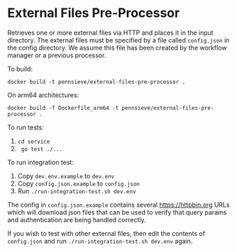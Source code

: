 # External Files Pre-Processor

Retrieves one or more external files via HTTP and places it in the input directory. The external files must be specified
by a file called `config.json` in the config directory. We assume this file has been created by the workflow
manager or a previous processor.

To build:

`docker build -t pennsieve/external-files-pre-processor .`

On arm64 architectures:

`docker build -f Dockerfile_arm64 -t pennsieve/external-files-pre-processor .`

To run tests:

1. `cd service`
2. ` go test ./...`

To run integration test:

1. Copy `dev.env.example` to `dev.env`
2. Copy `config.json.example` to `config.json`
3. Run `./run-integration-test.sh dev.env`

The config in `config.json.example` contains several https://httpbin.org URLs which will download json
files that can be used to verify that query params and authentication are being handled correctly.

If you wish to test with other external files, then edit the contents of `config.json` and
run `./run-integration-test.sh dev.env` again.
